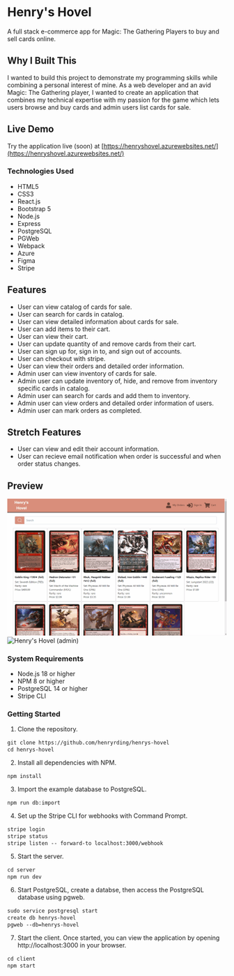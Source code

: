 # Henry's Hovel

A full stack e-commerce app for Magic: The Gathering Players to buy and sell cards online.

## Why I Built This

I wanted to build this project to demonstrate my programming skills while combining a personal interest of mine. As a web developer and an avid Magic: The Gathering player, I wanted to create an application that combines my technical expertise with my passion for the game which lets users browse and buy cards and admin users list cards for sale.

## Live Demo

Try the application live (soon) at [https://henryshovel.azurewebsites.net/](https://henryshovel.azurewebsites.net/)

### Technologies Used

- HTML5
- CSS3
- React.js
- Bootstrap 5
- Node.js
- Express
- PostgreSQL
- PGWeb
- Webpack
- Azure
- Figma
- Stripe

## Features

- User can view catalog of cards for sale.
- User can search for cards in catalog.
- User can view detailed information about cards for sale.
- User can add items to their cart.
- User can view their cart.
- User can update quantity of and remove cards from their cart.
- User can sign up for, sign in to, and sign out of accounts.
- User can checkout with stripe.
- User can view their orders and detailed order information.
- Admin user can view inventory of cards for sale.
- Admin user can update inventory of, hide, and remove from inventory specific cards in catalog.
- Admin user can search for cards and add them to inventory.
- Admin user can view orders and detailed order information of users.
- Admin user can mark orders as completed.

## Stretch Features

- User can view and edit their account information.
- User can recieve email notification when order is successful and when order status changes.

## Preview

![Henry's Hovel (user)](md.assets/henrys-hovel-user-demo-1.gif)
![Henry's Hovel (admin)](md.assets/henrys-hovel-user-demo-2.gif)

### System Requirements

- Node.js 18 or higher
- NPM 8 or higher
- PostgreSQL 14 or higher
- Stripe CLI

### Getting Started

1. Clone the repository.

  ```shell
  git clone https://github.com/henryrding/henrys-hovel
  cd henrys-hovel
  ```


2. Install all dependencies with NPM.

  ```shell
  npm install
  ```

3. Import the example database to PostgreSQL.

  ```shell
  npm run db:import
  ```

4. Set up the Stripe CLI for webhooks with Command Prompt.

  ```shell
  stripe login
  stripe status
  stripe listen -- forward-to localhost:3000/webhook
  ```


5. Start the server.

  ```shell
  cd server
  npm run dev
  ```


6. Start PostgreSQL, create a databse, then access the PostgreSQL database using pgweb.

  ```shell
  sudo service postgresql start
  create db henrys-hovel
  pgweb --db=henrys-hovel
  ```


7. Start the client. Once started, you can view the application by opening http://localhost:3000 in your browser.

  ```shell
  cd client
  npm start
  ```
